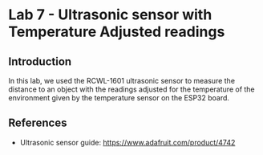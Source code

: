 # Lab 7 - Ultrasonic sensor with Temperature Adjusted readings
## Introduction
In this lab, we used the RCWL-1601 ultrasonic sensor to measure the distance to an object with the readings adjusted for the temperature of the environment given by the temperature sensor on the ESP32 board.

## References
* Ultrasonic sensor guide: https://www.adafruit.com/product/4742


